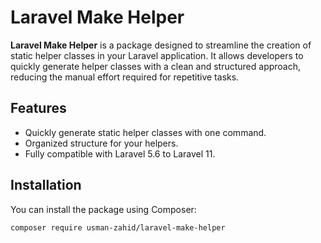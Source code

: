 # Laravel Make Helper

**Laravel Make Helper** is a package designed to streamline the creation of static helper classes in your Laravel application. It allows developers to quickly generate helper classes with a clean and structured approach, reducing the manual effort required for repetitive tasks.

## Features

- Quickly generate static helper classes with one command.
- Organized structure for your helpers.
- Fully compatible with Laravel 5.6 to Laravel 11.

## Installation

You can install the package using Composer:

```bash
composer require usman-zahid/laravel-make-helper
